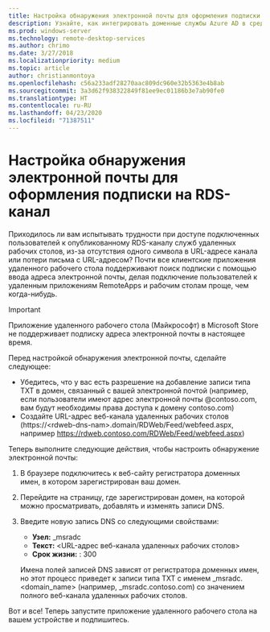 ```yaml
---
title: Настройка обнаружения электронной почты для оформления подписки на RDS-канал
description: Узнайте, как интегрировать доменные службы Azure AD в среду развертываемых служб удаленных рабочих столов.
ms.prod: windows-server
ms.technology: remote-desktop-services
ms.author: chrimo
ms.date: 3/27/2018
ms.localizationpriority: medium
ms.topic: article
author: christianmontoya
ms.openlocfilehash: c56a233adf28270aac809dc960e32b5363e4b8ab
ms.sourcegitcommit: 3a3d62f938322849f81ee9ec01186b3e7ab90fe0
ms.translationtype: HT
ms.contentlocale: ru-RU
ms.lasthandoff: 04/23/2020
ms.locfileid: "71387511"
---
```

# <a name="set-up-email-discovery-to-subscribe-to-your-rds-feed"></a>Настройка обнаружения электронной почты для оформления подписки на RDS-канал

Приходилось ли вам испытывать трудности при доступе подключенных пользователей к опубликованному RDS-каналу служб удаленных рабочих столов, из-за отсутствия одного символа в URL-адресе канала или потери письма с URL-адресом? Почти все клиентские приложения удаленного рабочего стола поддерживают поиск подписки с помощью ввода адреса электронной почты, делая подключение пользователей к удаленным приложениям RemoteApps и рабочим столам проще, чем когда-нибудь.

>[!IMPORTANT]
>Приложение удаленного рабочего стола (Майкрософт) в Microsoft Store не поддерживает подписку адреса электронной почты в настоящее время.

Перед настройкой обнаружения электронной почты, сделайте следующее:

- Убедитесь, что у вас есть разрешение на добавление записи типа TXT в домен, связанный с вашей электронной почтой (например, если пользователи имеют адрес электронной почты @contoso.com, вам будут необходимы права доступа к домену contoso.com)
- Создайте URL-адрес веб-канала удаленных рабочих столов (https://\<rdweb-dns-nam\>.domain/RDWeb/Feed/webfeed.aspx, например https://rdweb.contoso.com/RDWeb/Feed/webfeed.aspx)

Теперь выполните следующие действия, чтобы настроить обнаружение электронной почты:

1. В браузере подключитесь к веб-сайту регистратора доменных имен, в котором зарегистрирован ваш домен.
2. Перейдите на страницу, где зарегистрирован домен, на которой можно просматривать, добавлять и изменять записи DNS.
3. Введите новую запись DNS со следующими свойствами:
   - **Узел:** _msradc
   - **Текст:** \<URL-адрес веб-канала удаленных рабочих столов\>
   - **Срок жизни:** : 300

   Имена полей записей DNS зависят от регистратора доменных имен, но этот процесс приведет к записи типа TXT с именем _msradc. \<domain_name\> (например, _msradc.contoso.com) со значением полного веб-канала удаленных рабочих столов.

Вот и все! Теперь запустите приложение удаленного рабочего стола на вашем устройстве и подпишитесь.